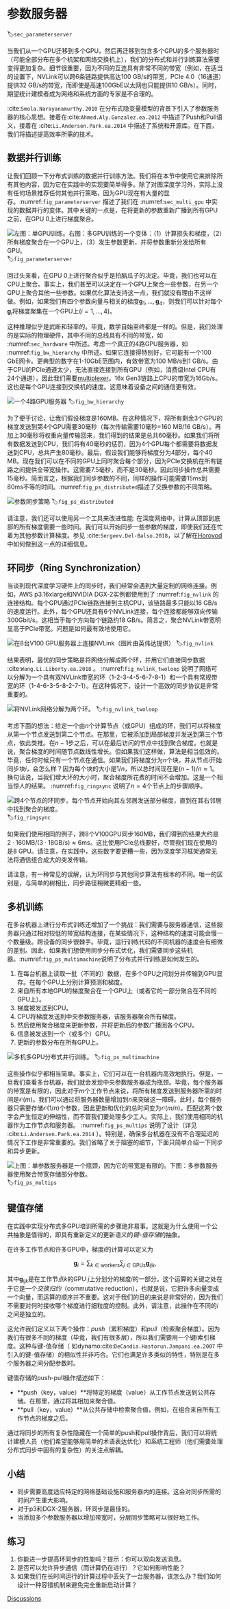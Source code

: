 # 参数服务器
:label:`sec_parameterserver`

当我们从一个GPU迁移到多个GPU，然后再迁移到包含多个GPU的多个服务器时（可能全部分布在多个机架和网络交换机上），我们的分布式和并行训练算法需要变得更加复杂。细节很重要，因为不同的互连具有非常不同的带宽（例如，在适当的设置下，NVLink可以跨6条链路提供高达100 GB/s的带宽，PCIe 4.0（16通道）提供32 GB/s的带宽，而即使是高速100GbE以太网也只能提供10 GB/s）。同时，期望统计建模者成为网络和系统方面的专家是不合理的。

:cite:`Smola.Narayanamurthy.2010` 在分布式隐变量模型的背景下引入了参数服务器的核心思想。接着在:cite:`Ahmed.Aly.Gonzalez.ea.2012` 中描述了Push和Pull语义，接着在 :cite:`Li.Andersen.Park.ea.2014` 中描述了系统和开源库。在下面，我们将描述提高效率所需的技术。

## 数据并行训练

让我们回顾一下分布式训练的数据并行训练方法。我们将在本节中使用它来排除所有其他内容，因为它在实践中的实现要简单得多。除了对图深度学习外，实际上没有任何场景推荐任何其他并行策略，因为GPU现在有大量的显存。:numref:`fig_parameterserver` 描述了我们在 :numref:`sec_multi_gpu` 中实现的数据并行的变体。其中关键的一点是，在将更新的参数重新广播到所有GPU之前，在GPU 0上进行梯度聚合。

![左图：单GPU训练。右图：多GPU训练的一个变体：（1）计算损失和梯度，（2）所有梯度聚合在一个GPU上，（3）发生参数更新，并将参数重新分发给所有GPU。](../img/ps.svg)
:label:`fig_parameterserver`

回过头来看，在GPU 0上进行聚合似乎是拍脑瓜子的决定。毕竟，我们也可以在CPU上聚合。事实上，我们甚至可以决定在一个GPU上聚合一些参数，在另一个GPU上聚合其他一些参数。如果优化算法支持这一点，我们就没有理由不这样做。例如，如果我们有四个参数向量与相关的梯度$\mathbf{g}_1, \ldots, \mathbf{g}_4$，则我们可以针对每个$\mathbf{g}_i$将梯度聚集在一个GPU上($i = 1, \ldots, 4$)。

这种推理似乎是武断和轻率的。毕竟，数学自始至终都是一样的。但是，我们处理的是实际的物理硬件，其中不同的总线具有不同的带宽，如 :numref:`sec_hardware` 中所述。考虑一个真正的4路GPU服务器，如 :numref:`fig_bw_hierarchy` 中所述。如果它连接得特别好，它可能有一个100 GbE网卡。更典型的数字在1-10GbE范围内，有效带宽为100 MB/s到1 GB/s。由于CPU的PCIe通道太少，无法直接连接到所有GPU（例如，消费级Intel CPU有24个通道），因此我们需要[multiplexer](https://www.broadcom.com/products/pcie-switches-bridges/pcie-switches)。16x Gen3链路上CPU的带宽为16Gb/s。这也是每个GPU连接到交换机的速度。这意味着设备之间的通信更有效。

![一个4路GPU服务器](../img/bw-hierarchy.svg)
:label:`fig_bw_hierarchy`

为了便于讨论，让我们假设梯度是160MB。在这种情况下，将所有剩余3个GPU的梯度发送到第4个GPU需要30毫秒（每次传输需要10毫秒=160 MB/16 GB/s）。再加上30毫秒将权重向量传输回来，我们得到的结果是总共60毫秒。如果我们将所有数据发送到CPU，我们将有40毫秒的惩罚，因为4个GPU每个都需要将数据发送到CPU，总共产生80毫秒。最后，假设我们能够将梯度分为4部分，每个40 MB。现在我们可以在不同的GPU上同时聚合每个部分，因为PCIe交换机在所有链路之间提供全带宽操作。这需要7.5毫秒，而不是30毫秒。因此同步操作总共需要15毫秒。简而言之，根据我们同步参数的不同，同样的操作可能需要15ms到80ms不等的时间。:numref:`fig_ps_distributed`描述了交换参数的不同策略。

![参数同步策略](../img/ps-distributed.svg)
:label:`fig_ps_distributed`

请注意，我们还可以使用另一个工具来改进性能: 在深度网络中，计算从顶部到底部的所有梯度需要一些时间。我们可以开始同步一些参数的梯度，即使我们还在忙着为其他参数计算梯度。参见 :cite:`Sergeev.Del-Balso.2018`，以了解在[Horovod](https://github.com/horovod/horovod)中如何做到这一点的详细信息。

## 环同步（Ring Synchronization）

当谈到现代深度学习硬件上的同步时，我们经常会遇到大量定制的网络连接。例如，AWS p3.16xlarge和NVIDIA DGX-2实例都使用到了 :numref:`fig_nvlink` 的连接结构。每个GPU通过PCIe链路连接到主机CPU，该链路最多只能以16 GB/s的速度运行。此外，每个GPU还具有6个NVLink连接，每个连接都能够双向传输300Gbit/s。这相当于每个方向每个链路约18 GB/s。简言之，聚合NVLink带宽明显高于PCIe带宽。问题是如何最有效地使用它。

![在8台V100 GPU服务器上连接NVLink（图片由英伟达提供）](../img/nvlink.svg)
:label:`fig_nvlink`

结果表明，最优的同步策略是将网络分解成两个环，并用它们直接同步数据 :cite:`Wang.Li.Liberty.ea.2018` 。 :numref:`fig_nvlink_twoloop` 说明了网络可以分解为一个具有双NVLink带宽的环（1-2-3-4-5-6-7-8-1）和一个具有常规带宽的环（1-4-6-3-5-8-2-7-1）。在这种情况下，设计一个高效的同步协议是非常重要的。

![将NVLink网络分解为两个环。](../img/nvlink-twoloop.svg)
:label:`fig_nvlink_twoloop`

考虑下面的想法：给定一个由$n$个计算节点（或GPU）组成的环，我们可以将梯度从第一个节点发送到第二个节点。在那里，它被添加到局部梯度并发送到第三个节点，依此类推。在$n-1$步之后，可以在最后访问的节点中找到聚合梯度。也就是说，聚合梯度的时间随节点数线性增长。但如果我们这样做，算法是相当低效的。毕竟，任何时候只有一个节点在通信。如果我们将梯度分为$n$个块，并从节点$i$开始同步块$i$，会怎么样？因为每个块的大小是$1/n$，所以总时间现在是$(n-1)/n \approx 1$。换句话说，当我们增大环的大小时，聚合梯度所花费的时间不会增加。这是一个相当惊人的结果。 :numref:`fig_ringsync` 说明了$n=4$个节点上的步骤顺序。

![跨4个节点的环同步。每个节点开始向其左邻居发送部分梯度，直到在其右邻居中找到聚合的梯度。](../img/ringsync.svg)
:label:`fig_ringsync`

如果我们使用相同的例子，跨8个V100GPU同步160MB，我们得到的结果大约是$2 \cdot 160 \mathrm{MB} / (3 \cdot 18 \mathrm{GB/s}) \approx 6 \mathrm{ms}$。这比使用PCIe总线要好，尽管我们现在使用的是8 GPU。请注意，在实践中，这些数字要更糟一些，因为深度学习框架通常无法将通信组合成大的突发传输。

请注意，有一种常见的误解，认为环同步与其他同步算法有根本的不同。唯一的区别是，与简单的树相比，同步路径稍微更精细一些。

## 多机训练

在多台机器上进行分布式训练还增加了一个挑战：我们需要与服务器通信，这些服务器只通过相对较低的带宽结构连接，在某些情况下，这种结构的速度可能会慢一个数量级。跨设备的同步很棘手。毕竟，运行训练代码的不同机器的速度会有细微的差别。因此，如果我们想使用同步分布式优化，我们需要同步这些机器。:numref:`fig_ps_multimachine`说明了分布式并行训练是如何发生的。

1. 在每台机器上读取一批（不同的）数据，在多个GPU之间划分并传输到GPU显存。在每个GPU上分别计算预测和梯度。
2. 来自所有本地GPU的梯度聚合在一个GPU上（或者它的一部分聚合在不同的GPU上）。
3. 梯度被发送到CPU。
4. CPU将梯度发送到中央参数服务器，该服务器聚合所有梯度。
5. 然后使用聚合梯度来更新参数，并将更新后的参数广播回各个CPU。
6. 信息被发送到一个（或多个）GPU。
7. 更新的参数分布在所有GPU上。

![多机多GPU分布式并行训练。](../img/ps-multimachine.svg)
:label:`fig_ps_multimachine`

这些操作似乎都相当简单。事实上，它们可以在一台机器内高效地执行。但是，一旦我们查看多台机器，我们就会发现中央参数服务器成为瓶颈。毕竟，每个服务器的带宽是有限的，因此对于$m$个工作节点来说，将所有梯度发送到服务器所需的时间是$\mathcal{O}(m)$。我们可以通过将服务器数量增加到$n$来突破这一障碍。此时，每个服务器只需要存储$\mathcal{O}(1/n)$个参数，因此更新和优化的总时间变为$\mathcal{O}(m/n)$。匹配这两个数字会产生恒定的伸缩性，而不管我们要处理多少工人。实际上，我们使用相同的机器作为工作节点和服务器。 :numref:`fig_ps_multips` 说明了设计（详见 :cite:`Li.Andersen.Park.ea.2014` ）。特别是，确保多台机器在没有不合理延迟的情况下工作是非常重要的。我们省略了关于阻塞的细节，下面只简单介绍一下同步和异步更新。

![上图：单参数服务器是一个瓶颈，因为它的带宽是有限的。下图：多参数服务器使用聚合带宽存储部分参数。](../img/ps-multips.svg)
:label:`fig_ps_multips`

## 键值存储

在实践中实现分布式多GPU培训所需的步骤绝非易事。这就是为什么使用一个公共抽象是值得的，即具有重新定义的更新语义的*键-值存储*的抽象。

在许多工作节点和许多GPU中，梯度$i$的计算可以定义为

$$\mathbf{g}_{i} = \sum_{k \in \text{workers}} \sum_{j \in \text{GPUs}} \mathbf{g}_{ijk},$$

其中$\mathbf{g}_{ijk}$是在工作节点$k$的GPU $j$上分划分的梯度$i$的一部分。这个运算的关键之处在于它是一个*交换归约*（commutative reduction），也就是说，它把许多向量变成一个向量，而运算的顺序并不重要。这对于我们的目的来说是非常好的，因为我们不需要对何时接收哪个梯度进行细粒度的控制。此外，请注意，此操作在不同的$i$之间是独立的。

这允许我们定义以下两个操作：*push*（累积梯度）和*pull*（检索聚合梯度）。因为我们有很多不同的梯度（毕竟，我们有很多层），所以我们需要用一个键$i$索引梯度。这种与键-值存储（ 如dynamo:cite:`DeCandia.Hastorun.Jampani.ea.2007` 中引入的键-值存储）的相似性并非巧合。它们也满足许多类似的特性，特别是在多个服务器之间分配参数时。

键值存储的push-pull操作描述如下：

* **push（key，value）**将特定的梯度（value）从工作节点发送到公共存储。在那里，通过将其相加来聚合值。
* **pull（key，value）**从公共存储中检索聚合值，例如，在组合来自所有工作节点的梯度之后。

通过将同步的所有复杂性隐藏在一个简单的push和pull操作背后，我们可以将统计建模人员（他们希望能够用简单的术语表达优化）和系统工程师（他们需要处理分布式同步中固有的复杂性）的关注点解耦。

## 小结

* 同步需要高度适应特定的网络基础设施和服务器内的连接。这会对同步所需的时间产生重大影响。
* 对于p3和DGX-2服务器，环同步是最佳的。
* 当添加多个参数服务器以增加带宽时，分层同步策略可以很好地工作。

## 练习

1. 你能进一步提高环同步的性能吗？提示：你可以双向发送消息。
1. 是否可以允许异步通信（而计算仍在进行）？它如何影响性能？
1. 如果我们在长时间运行的计算过程中丢失了一台服务器，该怎么办？我们如何设计一种容错机制来避免完全重新启动计算？

[Discussions](https://discuss.d2l.ai/t/366)
